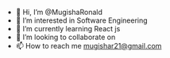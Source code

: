 - 👋 Hi, I’m @MugishaRonald
- 👀 I’m interested in Software Engineering
- 🌱 I’m currently learning React js
- 💞️ I’m looking to collaborate on 
- 📫 How to reach me mugishar21@gmail.com

<!---
MaateRonald/MaateRonald is a ✨ special ✨ repository because its `README.md` (this file) appears on your GitHub profile.
You can click the Preview link to take a look at your changes.
--->
